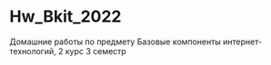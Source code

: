 # Hw_Bkit_2022
Домашние работы по предмету Базовые компоненты интернет-технологий, 2 курс 3 семестр
